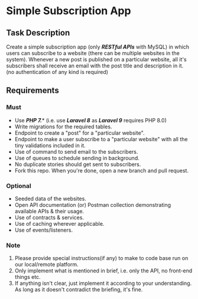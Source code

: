 # Simple Subscription App

## Task Description
Create a simple subscription app (only ***RESTful APIs*** with MySQL) in which users can subscribe to a website (there can be multiple websites in the system). Whenever a new post is published on a particular website, all it's subscribers shall receive an email with the post title and description in it. (no authentication of any kind is required)


## Requirements

### Must
- Use ***PHP 7.**** (i.e. use ***Laravel 8*** as ***Laravel 9*** requires PHP 8.0)
- Write migrations for the required tables.
- Endpoint to create a "post" for a "particular website".
- Endpoint to make a user subscribe to a "particular website" with all the tiny validations included in it.
- Use of command to send email to the subscribers.
- Use of queues to schedule sending in background.
- No duplicate stories should get sent to subscribers.
- Fork this repo. When you're done, open a new branch and pull request.

### Optional

- Seeded data of the websites.
- Open API documentation (or) Postman collection demonstrating available APIs & their usage.
- Use of contracts & services.
- Use of caching wherever applicable.
- Use of events/listeners.

### Note
1. Please provide special instructions(if any) to make to code base run on our local/remote platform.
2. Only implement what is mentioned in brief, i.e. only the API, no front-end things etc. 
3. If anything isn't clear, just implement it according to your understanding. As long as it doesn't contradict the briefing, it's fine. 
